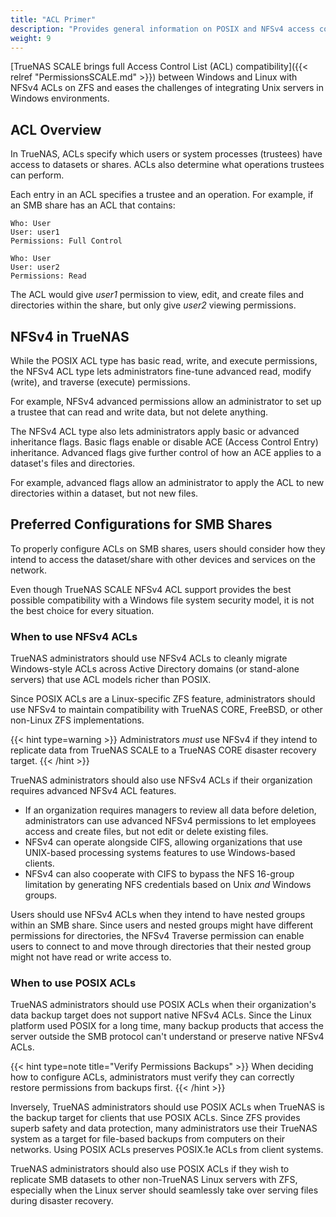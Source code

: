 ```yaml
---
title: "ACL Primer"
description: "Provides general information on POSIX and NFSv4 access control lists (ACLs) in TrueNAS systems and when to use them."
weight: 9
---
```


[TrueNAS SCALE brings full Access Control List (ACL) compatibility]({{< relref "PermissionsSCALE.md" >}}) between Windows and Linux with NFSv4 ACLs on ZFS and eases the challenges of integrating Unix servers in Windows environments.

## ACL Overview

In TrueNAS, ACLs specify which users or system processes (trustees) have access to datasets or shares.
ACLs also determine what operations trustees can perform.

Each entry in an ACL specifies a trustee and an operation.
For example, if an SMB share has an ACL that contains:

```  
Who: User
User: user1
Permissions: Full Control

Who: User
User: user2
Permissions: Read
```

The ACL would give *user1* permission to view, edit, and create files and directories within the share, but only give *user2* viewing permissions.

## NFSv4 in TrueNAS

While the POSIX ACL type has basic read, write, and execute permissions, the NFSv4 ACL type lets administrators fine-tune advanced read, modify (write), and traverse (execute) permissions.

For example, NFSv4 advanced permissions allow an administrator to set up a trustee that can read and write data, but not delete anything.

The NFSv4 ACL type also lets administrators apply basic or advanced inheritance flags.
Basic flags enable or disable ACE (Access Control Entry) inheritance.
Advanced flags give further control of how an ACE applies to a dataset's files and directories.

For example, advanced flags allow an administrator to apply the ACL to new directories within a dataset, but not new files.

## Preferred Configurations for SMB Shares

To properly configure ACLs on SMB shares, users should consider how they intend to access the dataset/share with other devices and services on the network.

Even though TrueNAS SCALE NFSv4 ACL support provides the best possible compatibility with a Windows file system security model, it is not the best choice for every situation.

### When to use NFSv4 ACLs

TrueNAS administrators should use NFSv4 ACLs to cleanly migrate Windows-style ACLs across Active Directory domains (or stand-alone servers) that use ACL models richer than POSIX.

Since POSIX ACLs are a Linux-specific ZFS feature, administrators should use NFSv4 to maintain compatibility with TrueNAS CORE, FreeBSD, or other non-Linux ZFS implementations.

{{< hint type=warning >}}
Administrators *must* use NFSv4 if they intend to replicate data from TrueNAS SCALE to a TrueNAS CORE disaster recovery target.
{{< /hint >}}

TrueNAS administrators should also use NFSv4 ACLs if their organization requires advanced NFSv4 ACL features.

* If an organization requires managers to review all data before deletion, administrators can use advanced NFSv4 permissions to let employees access and create files, but not edit or delete existing files.
* NFSv4 can operate alongside CIFS, allowing organizations that use UNIX-based processing systems features to use Windows-based clients.
* NFSv4 can also cooperate with CIFS to bypass the NFS 16-group limitation by generating NFS credentials based on Unix *and* Windows groups.

Users should use NFSv4 ACLs when they intend to have nested groups within an SMB share.
Since users and nested groups might have different permissions for directories, the NFSv4 Traverse permission can enable users to connect to and move through directories that their nested group might not have read or write access to.

### When to use POSIX ACLs

TrueNAS administrators should use POSIX ACLs when their organization's data backup target does not support native NFSv4 ACLs.
Since the Linux platform used POSIX for a long time, many backup products that access the server outside the SMB protocol can't understand or preserve native NFSv4 ACLs.

{{< hint type=note title="Verify Permissions Backups" >}}
When deciding how to configure ACLs, administrators must verify they can correctly restore permissions from backups first.
{{< /hint >}}

Inversely, TrueNAS administrators should use POSIX ACLs when TrueNAS is the backup target for clients that use POSIX ACLs.
Since ZFS provides superb safety and data protection, many administrators use their TrueNAS system as a target for file-based backups from computers on their networks.
Using POSIX ACLs preserves POSIX.1e ACLs from client systems.

TrueNAS administrators should also use POSIX ACLs if they wish to replicate SMB datasets to other non-TrueNAS Linux servers with ZFS, especially when the Linux server should seamlessly take over serving files during disaster recovery.
